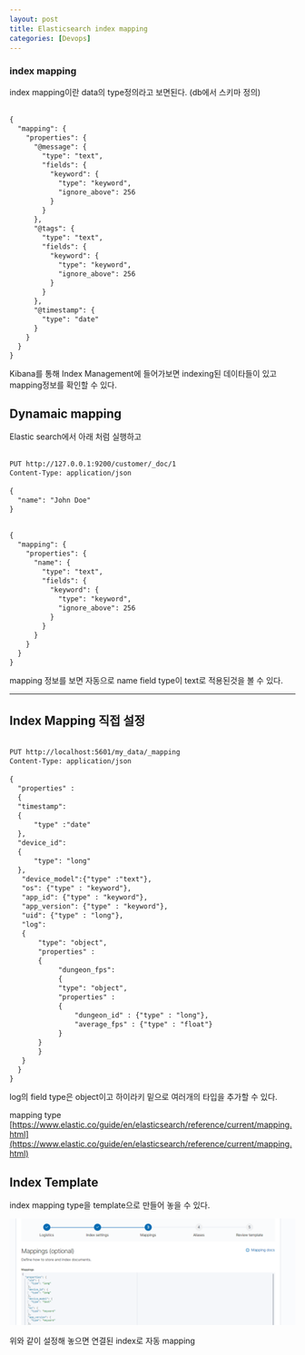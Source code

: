 ```yaml
---
layout: post
title: Elasticsearch index mapping
categories: [Devops]
---
```


### index mapping

index mapping이란 data의 type정의라고 보면된다. (db에서 스키마 정의)


```

{
  "mapping": {
    "properties": {
      "@message": {
        "type": "text",
        "fields": {
          "keyword": {
            "type": "keyword",
            "ignore_above": 256
          }
        }
      },
      "@tags": {
        "type": "text",
        "fields": {
          "keyword": {
            "type": "keyword",
            "ignore_above": 256
          }
        }
      },
      "@timestamp": {
        "type": "date"
      }
    }
  }
}

```

Kibana를 통해 Index Management에 들어가보면 indexing된 데이타들이 있고 mapping정보를 확인할 수 있다.


## Dynamaic mapping

Elastic search에서 아래 처럼 실행하고


```

PUT http://127.0.0.1:9200/customer/_doc/1
Content-Type: application/json

{
  "name": "John Doe"
}

```


```

{
  "mapping": {
    "properties": {
      "name": {
        "type": "text",
        "fields": {
          "keyword": {
            "type": "keyword",
            "ignore_above": 256
          }
        }
      }
    }
  }
}

```

mapping 정보를 보면 자동으로 name field type이 text로 적용된것을 볼 수 있다.


***

##  Index Mapping 직접 설정


```

PUT http://localhost:5601/my_data/_mapping
Content-Type: application/json

{
  "properties" :
  {
  "timestamp":
  {
      "type" :"date"
  },
  "device_id":
  {
      "type": "long"
  },
   "device_model":{"type" :"text"},
   "os": {"type" : "keyword"},
   "app_id": {"type" : "keyword"},
   "app_version": {"type" : "keyword"},
   "uid": {"type" : "long"},
   "log":
   {
       "type": "object",
       "properties" :
       {
            "dungeon_fps":
            {
            "type": "object",
            "properties" :
            {
                "dungeon_id" : {"type" : "long"},
                "average_fps" : {"type" : "float"}
            }
       }
       }
   }
  }
}

```

log의 field type은 object이고 하이라키 밑으로 여러개의 타입을 추가할 수 있다.

mapping type [https://www.elastic.co/guide/en/elasticsearch/reference/current/mapping.html](https://www.elastic.co/guide/en/elasticsearch/reference/current/mapping.html)



## Index Template

index mapping type을 template으로 만들어 놓을 수 있다.

![](/assets/images/2020-02-17-Elasticsearch%20index%20mapping/2020-02-17-12-20-20.png)

위와 같이 설정해 놓으면 연결된 index로 자동 mapping